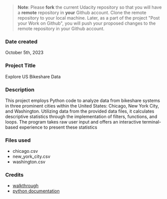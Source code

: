 >**Note**: Please **fork** the current Udacity repository so that you will have a **remote** repository in **your** Github account. Clone the remote repository to your local machine. Later, as a part of the project "Post your Work on Github", you will push your proposed changes to the remote repository in your Github account.

### Date created
October 5th, 2023

### Project Title
Explore US Bikeshare Data

### Description
This project employs Python code to analyze data from bikeshare systems in three prominent cities within the United States: Chicago, New York City, and Washington. Utilizing data from the provided data files, it calculates descriptive statistics through the implementation of filters, functions, and loops. The program takes raw user input and offers an interactive terminal-based experience to present these statistics

### Files used
* chicago.csv
* new_york_city.csv
* washington.csv

### Credits
- [walkthrough](https://drive.google.com/file/d/1jVEWJ6ZFLSvHW7y5opGs-hD-1pr4Xwh9/view)
- [python documentation](https://docs.python.org/3/)
